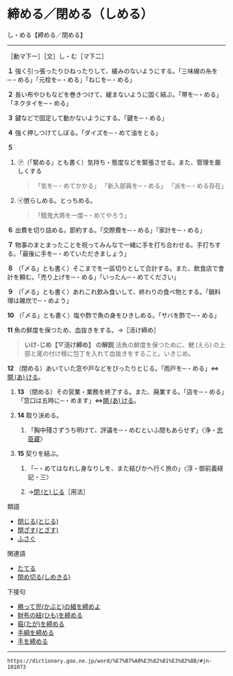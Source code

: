 # 締める／閉める（しめる）
し・める【締める／閉める】

--------------------

［動マ下一］［文］し・む［マ下二］

 **１** 強く引っ張ったりひねったりして、緩みのないようにする。「三味線の糸を─・める」「元栓を─・める」「ねじを─・める」
    

 **２** 長い布やひもなどを巻きつけて、緩まないように固く結ぶ。「帯を─・める」「ネクタイを─・める」
    

**３** 鍵などで固定して動かないようにする。「鍵を─・める」
    
**４** 強く押しつけてしぼる。「ダイズを─・めて油をとる」
    

**５**
1.  ㋐（「緊める」とも書く）気持ち・態度などを緊張させる。また、管理を厳しくする
	>「気を─・めてかかる」
	>「新入部員を─・める」
	>「派を─・める存在」
2.  ㋑懲らしめる。とっちめる。
	> 「餓鬼大將を一度─・めてやろう」
        

**６** 出費を切り詰める。節約する。「交際費を─・める」「家計を─・める」
    

**７** 物事のまとまったことを祝ってみんなで一緒に手を打ち合わせる。手打ちする。「最後に手を─・めていただきましょう」
    

**８** （「〆る」とも書く）そこまでを一區切りとして合計する。また、飲食店で會計を頼む。「売り上げを─・める」「いったん─・めてください」
    

**９** （「〆る」とも書く）あれこれ飲み食いして、終わりの食べ物とする。「鍋料理は雑炊で─・めよう」
    

**10** （「〆る」とも書く）塩や酢で魚の身をひきしめる。「サバを酢で─・める」
    

**11** 魚の鮮度を保つため、血抜きをする。→［活け締め］
>  **いけ‐じめ【▽活け締め】 の解説**
活魚の鮮度を保つために、鰓 (えら) の上部と尾の付け根に包丁を入れて血抜きをすること。いきじめ。

**12** （閉める）あいていた窓や戸などをぴったりとじる。「雨戸を─・める」⇔[開 (あ) ける](明ける／開ける／空ける（あける）)。
    

1.  **13** （閉める）その営業・業務を終了する。また、廃業する。「店を─・める」「窓口は五時に─・めます」⇔[開 (あ) ける](明ける／開ける／空ける（あける）)。
    

1.  **14** 取り決める。
    
    1.  「胸中殘さずうち明けて、評議を─・めむといふ間もあらせず」〈浄・[忠臣蔵]()〉
        

1.  **15** 契りを結ぶ。
    
    1.  「─・めてはなれし身なりしを、また結びかへ行く旅の」〈浮・御前義経記・三〉
        
    2.  →[閉 (と) じる](/word/%E9%96%89%E3%81%98%E3%82%8B/#jn-158997)［用法］
        

類語

-   [閉じる(とじる)](/word/%E9%96%89%E3%81%98%E3%82%8B/#jn-158997)
-   [閉ざす(とざす)](/word/%E9%96%89%E3%81%96%E3%81%99/#jn-158694)
-   [ふさぐ](/word/%E5%A1%9E%E3%81%90_%28%E3%81%B5%E3%81%95%E3%81%90%29/#jn-192236)

関連語

-   [たてる](/word/%E7%AB%8B%E3%81%A6%E3%82%8B/#jn-137747)
-   [閉め切る(しめきる)](/word/%E7%B7%A0%E5%88%87%E3%82%8B/#jn-101006)

下接句

-   [勝って兜(かぶと)の緒を締めよ](/word/%E5%8B%9D%E3%81%A3%E3%81%A6%E5%85%9C%E3%81%AE%E7%B7%92%E3%82%92%E7%B7%A0%E3%82%81%E3%82%88/#jn-42458)
-   [財布の紐(ひも)を締める](/word/%E8%B2%A1%E5%B8%83%E3%81%AE%E7%B4%90%E3%82%92%E7%B7%A0%E3%82%81%E3%82%8B/#jn-85743)
-   [箍(たが)を締める](/word/%E7%AE%8D%E3%82%92%E7%B7%A0%E3%82%81%E3%82%8B/#jn-135119)
-   [手綱を締める](/word/%E6%89%8B%E7%B6%B1%E3%82%92%E7%B7%A0%E3%82%81%E3%82%8B/#jn-137415)
-   [手を締める](/word/%E6%89%8B%E3%82%92%E7%B7%A0%E3%82%81%E3%82%8B/#jn-148908)
---
`https://dictionary.goo.ne.jp/word/%E7%B7%A0%E3%82%81%E3%82%8B/#jn-101073`